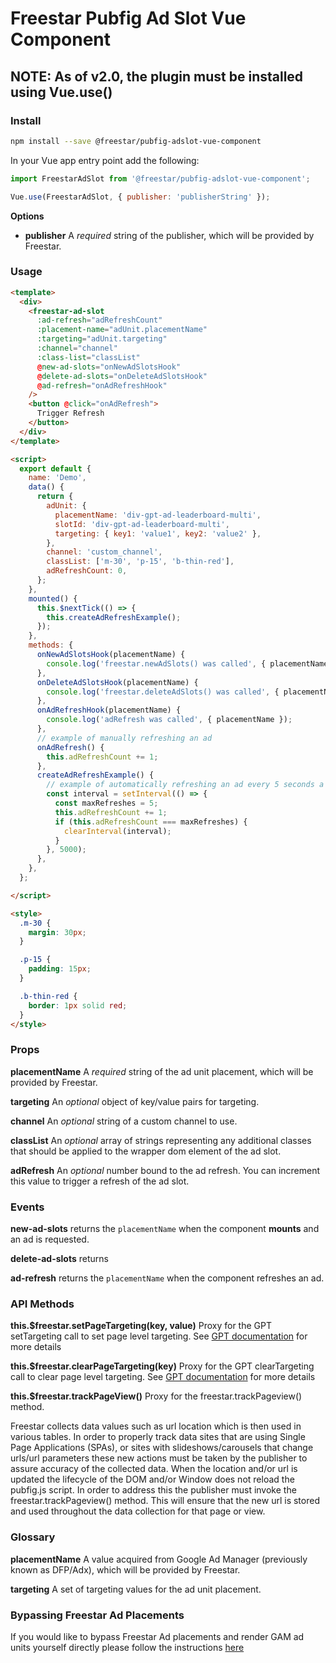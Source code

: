 # Freestar Pubfig Ad Slot Vue Component

## NOTE: As of v2.0, the plugin must be installed using Vue.use()

### Install

```sh
npm install --save @freestar/pubfig-adslot-vue-component
```

In your Vue app entry point add the following:
```js
import FreestarAdSlot from '@freestar/pubfig-adslot-vue-component';

Vue.use(FreestarAdSlot, { publisher: 'publisherString' });
```

**Options**
- **publisher** A *required* string of the publisher, which will be provided by Freestar.

### Usage

```html
<template>
  <div>
    <freestar-ad-slot
      :ad-refresh="adRefreshCount"
      :placement-name="adUnit.placementName"
      :targeting="adUnit.targeting"
      :channel="channel"
      :class-list="classList"
      @new-ad-slots="onNewAdSlotsHook"
      @delete-ad-slots="onDeleteAdSlotsHook"
      @ad-refresh="onAdRefreshHook"
    />
    <button @click="onAdRefresh">
      Trigger Refresh
    </button>
  </div>
</template>

<script>
  export default {
    name: 'Demo',
    data() {
      return {
        adUnit: {
          placementName: 'div-gpt-ad-leaderboard-multi',
          slotId: 'div-gpt-ad-leaderboard-multi',
          targeting: { key1: 'value1', key2: 'value2' },
        },
        channel: 'custom_channel',
        classList: ['m-30', 'p-15', 'b-thin-red'],
        adRefreshCount: 0,
      };
    },
    mounted() {
      this.$nextTick(() => {
        this.createAdRefreshExample();
      });
    },
    methods: {
      onNewAdSlotsHook(placementName) {
        console.log('freestar.newAdSlots() was called', { placementName });
      },
      onDeleteAdSlotsHook(placementName) {
        console.log('freestar.deleteAdSlots() was called', { placementName });
      },
      onAdRefreshHook(placementName) {
        console.log('adRefresh was called', { placementName });
      },
      // example of manually refreshing an ad
      onAdRefresh() {
        this.adRefreshCount += 1;
      },
      createAdRefreshExample() {
        // example of automatically refreshing an ad every 5 seconds a total of 5 times
        const interval = setInterval(() => {
          const maxRefreshes = 5;
          this.adRefreshCount += 1;
          if (this.adRefreshCount === maxRefreshes) {
            clearInterval(interval);
          }
        }, 5000);
      },
    },
  };

</script>

<style>
  .m-30 {
    margin: 30px;
  }

  .p-15 {
    padding: 15px;
  }

  .b-thin-red {
    border: 1px solid red;
  }
</style>

```

### Props

**placementName**
A *required* string of the ad unit placement, which will be provided by Freestar.

**targeting**
An *optional* object of key/value pairs for targeting.

**channel**
An *optional* string of a custom channel to use.

**classList**
An *optional* array of strings representing any additional classes that should be applied to the wrapper dom element of the ad slot.

**adRefresh**
An *optional* number bound to the ad refresh. You can increment this value to trigger a refresh of the ad slot.

### Events

**new-ad-slots**
returns the `placementName` when the component **mounts** and an ad is requested.

**delete-ad-slots**
returns 

**ad-refresh**
returns the `placementName` when the component refreshes an ad.

### API Methods

**this.$freestar.setPageTargeting(key, value)**
Proxy for the GPT setTargeting call to set page level targeting. See [GPT documentation](https://developers.google.com/doubleclick-gpt/reference#googletag.PubAdsService_setTargeting) for more details

**this.$freestar.clearPageTargeting(key)**
Proxy for the GPT clearTargeting call to clear page level targeting. See [GPT documentation](https://developers.google.com/doubleclick-gpt/reference#googletag.PubAdsService_clearTargeting) for more details

**this.$freestar.trackPageView()**
Proxy for the freestar.trackPageview() method.

Freestar collects data values such as url location which is then used in various tables. In order to properly track data sites that are using Single Page Applications (SPAs), or sites with slideshows/carousels that change urls/url parameters these new actions must be taken by the publisher to assure accuracy of the collected data. When the location and/or url is updated the lifecycle of the DOM and/or Window does not reload the pubfig.js script. In order to address this the publisher must invoke the freestar.trackPageview() method. This will ensure that the new url is stored and used throughout the data collection for that page or view.

### Glossary

**placementName**
A value acquired from Google Ad Manager (previously known as DFP/Adx), which will be provided by Freestar.

**targeting**
A set of targeting values for the ad unit placement.

### Bypassing Freestar Ad Placements
If you would like to bypass Freestar Ad placements and render GAM ad units yourself directly please follow the instructions [here](README-BYPASS.md)
